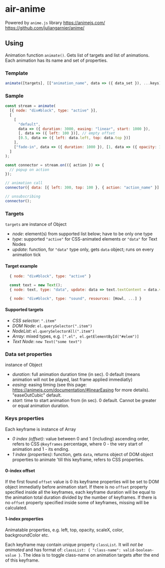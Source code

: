 # air-anime

Powered by `anime.js` library
https://animejs.com/
https://github.com/juliangarnier/anime/

## Using

Animation function `animate()`. Gets list of targets and list of animations. Each animation has its name and set of properties.

### Template

```javascript
animate([targets], [["animation_name", data => ({ data_set }), ...keys]]);
```

### Sample

```javascript
const stream = animate(
  [{ node: "div#block", type: "active" }],
  [
    [
      "default",
      data => ({ duration: 3000, easing: "linear", start: 1000 }),
      [, data => ({ left: 100 })], // empty offset
      [0.5, data => ({ left: data.left, top: data.top })]
    ],
    ["fade-in", data => ({ duration: 1000 }), [1, data => ({ opacity: 1 })]]
  ]
);

const connector = stream.on(({ action }) => {
  // popup on action
});

// animation call
connector({ data: [{ left: 300, top: 100 }, { action: "action_name" }] });

// unsubscribing
connector();
```

### Targets

`targets` are instance of Object

- _node_: element(s) from supported list below; have to be only one type
- _type_: supported `"active"` for CSS-animated elements or `"data"` for Text Nodes
- _update_: function, for `"data"` type only, gets `data` object; runs on every animation tick

#### Target example

```javascript
  { node: "div#block", type: "active" }
```

```javascript
  const text = new Text();
  { node: text, type: "data", update: data => text.textContent = data.value }
```

```javascript
  { node: "div#block", type: "sound", resources: [Howl, ...] }
```

#### Supported targets

- _CSS selector_: `".item"`
- _DOM Node_: `el.querySelector(".item")`
- _NodeList_: `el.querySelectorAll(".item")`
- _Array_: mixed types, e.g. `[".el", el.getElementById("#elem")]`
- _Text Node_: `new Text("some text")`

### Data set properties

instance of Object

- _duration_: full animation duration time (in sec). 0 default (means animation will not be played, last frame applied immediatly)
- _easing_: easing timing (see this page: https://animejs.com/documentation/#linearEasing for more details). "easeOutCubic" default.
- _start_: time to start animation from (in sec). 0 default. Cannot be greater or equal animation duration.

### Keys properties

Each keyframe is instance of Array

- _0 index (offset)_: value between 0 and 1 (including) ascending order, refers to CSS `@keyframes` percentage, where 0 - the very start of animation and 1 - its ending.
- _1 index (properties)_: function, gets `data`, returns object of DOM object properties to animate 'till this keyframe, refers to CSS properties.

#### 0-index offset

If the first found `offset` value is 0 its keyframe properties will be set to DOM object immediatly before animation start.
If there is no `offset` property specified inside all the keyframes, each keyframe duration will be equal to the animation total duration divided by the number of keyframes.
If there is no `offset` property specified inside some of keyframes, missing will be calculated.

#### 1-index properties

Animatable properties, e.g. left, top, opacity, scaleX, color, backgroundColor etc.

Each keyframe may contain unique property `classList`. It will _not be animated_ and has format of: `classList: { "class-name": valid-boolean-value }`. The idea is to toggle class-name on animation targets after the end of this keyframe.
